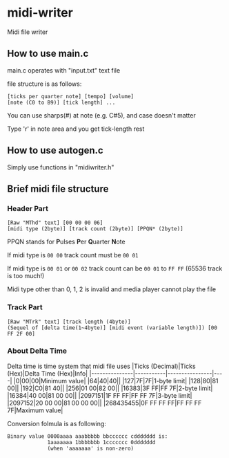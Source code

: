 # midi-writer
 Midi file writer

## How to use main.c
 main.c operates with "input.txt" text file
 
 file structure is as follows:
 ```
 [ticks per quarter note] [tempo] [volume]
 [note (C0 to B9)] [tick length] ...
 ```
 You can use sharps(#) at note (e.g. C#5), and case doesn't matter
 
 Type 'r' in note area and you get tick-length rest

## How to use autogen.c
 Simply use functions in "midiwriter.h"

## Brief midi file structure

### Header Part
 ```
 [Raw "MThd" text] [00 00 00 06]
 [midi type (2byte)] [track count (2byte)] [PPQN* (2byte)]
 ```
 PPQN stands for **P**ulses **P**er **Q**uarter **N**ote
 
 If midi type is `00 00` track count must be `00 01`
 
 If midi type is `00 01` or `00 02` track count can be `00 01` to `FF FF` (65536 track is too much!)

 Midi type other than 0, 1, 2 is invalid and media player cannot play the file
 
### Track Part
 ```
 [Raw "MTrk" text] [track length (4byte)]
 (Sequel of [delta time(1~4byte)] [midi event (variable length)]) [00 FF 2F 00]
 ```

### About Delta Time
 Delta time is time system that midi file uses
 |Ticks (Decimal)|Ticks (Hex)|Delta Time (Hex)|Info|
 |---------------|-----------|----------------|----|
 |0|00|00|Minimum value|
 |64|40|40||
 |127|7F|7F|1-byte limit|
 |128|80|81 00||
 |192|C0|81 40||
 |256|01 00|82 00||
 |16383|3F FF|FF 7F|2-byte limit|
 |16384|40 00|81 00 00||
 |2097151|1F FF FF|FF FF 7F|3-byte limit|
 |2097152|20 00 00|81 00 00 00||
 |268435455|0F FF FF FF|FF FF FF 7F|Maximum value|
 
 Conversion folmula is as following:
 ```
 Binary value 0000aaaa aaabbbbb bbcccccc cddddddd is:
              1aaaaaaa 1bbbbbbb 1ccccccc 0ddddddd
			  (when 'aaaaaaa' is non-zero)
 ```
 
